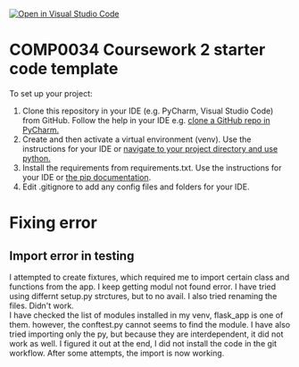 [![Open in Visual Studio Code](https://classroom.github.com/assets/open-in-vscode-c66648af7eb3fe8bc4f294546bfd86ef473780cde1dea487d3c4ff354943c9ae.svg)](https://classroom.github.com/online_ide?assignment_repo_id=10363836&assignment_repo_type=AssignmentRepo)
# COMP0034 Coursework 2 starter code template

To set up your project:

1. Clone this repository in your IDE (e.g. PyCharm, Visual Studio Code) from GitHub. Follow the help in your IDE
   e.g. [clone a GitHub repo in PyCharm.](https://www.jetbrains.com/help/pycharm/manage-projects-hosted-on-github.html#clone-from-GitHub)
2. Create and then activate a virtual environment (venv). Use the instructions for your IDE
   or [navigate to your project directory and use python.](https://packaging.python.org/guides/installing-using-pip-and-virtual-environments/)
3. Install the requirements from requirements.txt. Use the instructions for your IDE
   or [the pip documentation](https://pip.pypa.io/en/latest/user_guide/#requirements-files).
4. Edit .gitignore to add any config files and folders for your IDE. 


# Fixing error
## Import error in testing
I attempted to create fixtures, which required me to import certain class and functions from the app. I keep getting modul not found error. I have tried using differnt setup.py strctures, but to no avail. I also tried renaming the files. Didn't work.   
I have checked the list of modules installed in my venv, flask_app is one of them. however, the conftest.py cannot seems to find the module. I have also tried importing only the py, but because they are interdependent, it did not work as well. 
I figured it out at the end, I did not install the code in the git workflow. After some attempts, the import is now working.




